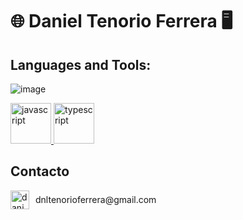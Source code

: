 # :globe_with_meridians: Daniel Tenorio Ferrera :desktop_computer:

## Languages and Tools:
![image]()

<p align="left"> <a href="https://www.linux.org/" target="_blank"> <img src="https://www3.gobiernodecanarias.org/medusa/ecoblog/jlorsal/files/2013/10/Linux-icon.png" alt="javascript" width="65" height="65"/> <a href="https://www.typescriptlang.org/" target="_blank"> <img src="https://devicons.github.io/devicon/devicon.git/icons/typescript/typescript-original.svg" alt="typescript" width="65" height="65"/> </a>
</p>

## Contacto
<a href="mailto:dnltenorioferrera@gmail.com" target="_blank" style="display: flex; align-items: center; text-decoration: none; margin-bottom: 10px;">
  <img src="https://cdn-icons-png.flaticon.com/512/281/281769.png" alt="daniel tenorio ferrera" height="30" width="30" style="margin-right: 10px;" />
  <span style="vertical-align: middle;">dnltenorioferrera@gmail.com</span>
</a>
